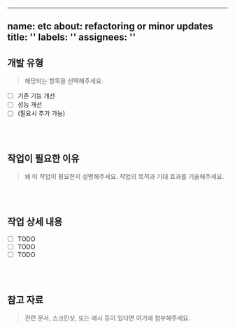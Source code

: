 
---
name: etc
about: refactoring or minor updates
title: ''
labels: ''
assignees: ''
---
## 개발 유형

> 해당되는 항목을 선택해주세요.
- [ ] 기존 기능 개선
- [ ] 성능 개선
- [ ] (필요시 추가 가능)

<br><br>
## 작업이 필요한 이유

> 왜 이 작업이 필요한지 설명해주세요. 작업의 목적과 기대 효과를 기술해주세요.

<br><br>
## 작업 상세 내용

- [ ] TODO
- [ ] TODO
- [ ] TODO

<br><br>
## 참고 자료

> 관련 문서, 스크린샷, 또는 예시 등이 있다면 여기에 첨부해주세요.